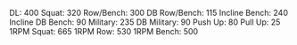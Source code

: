 DL: 400
 Squat: 320
 Row/Bench: 300
 DB Row/Bench: 115
 Incline Bench: 240
 Incline DB Bench: 90
 Military: 235
 DB Military: 90
 Push Up: 80
 Pull Up: 25
 1RPM Squat: 665
 1RPM Row: 530
 1RPM Bench: 500
